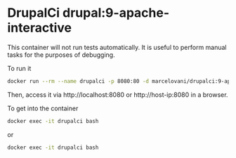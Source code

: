 # DrupalCi drupal:9-apache-interactive

This container will not run tests automatically.
It is useful to perform manual tasks for the purposes of debugging.

To run it

```bash
docker run --rm --name drupalci -p 8080:80 -d marcelovani/drupalci:9-apache-interactive
```

Then, access it via http://localhost:8080 or http://host-ip:8080 in a browser.

To get into the container

```bash
docker exec -it drupalci bash
```

or

```bash
docker exec -it drupalci bash
```
